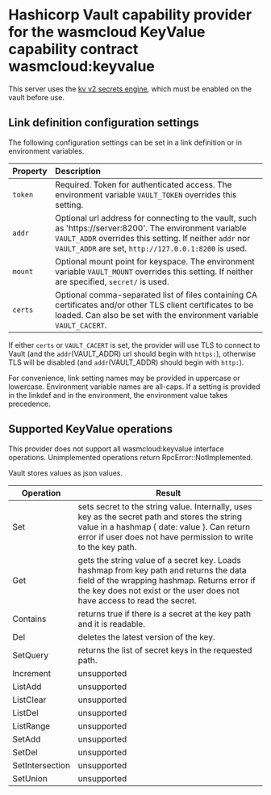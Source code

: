 # Hashicorp Vault capability provider for the wasmcloud KeyValue capability contract wasmcloud:keyvalue

This server uses the [kv v2 secrets engine](https://www.vaultproject.io/docs/secrets/kv/kv-v2), which must be enabled
on the vault before use.

## Link definition configuration settings

The following configuration settings can be set in a link definition or in environment variables.

| Property | Description                                                                                                                                                                                                                 |
|:---------|:----------------------------------------------------------------------------------------------------------------------------------------------------------------------------------------------------------------------------|
| `token`  | Required. Token for authenticated access. The environment variable `VAULT_TOKEN` overrides this setting.                                                                                                                    |
| `addr`   | Optional url address for connecting to the vault, such as 'https://server:8200'. The environment variable `VAULT_ADDR` overrides this setting. If neither `addr` nor `VAULT_ADDR` are set, `http://127.0.0.1:8200` is used. |
| `mount`  | Optional mount point for keyspace. The environment variable `VAULT_MOUNT` overrides this setting. If neither are specified, `secret/` is used.                                                                              |
| `certs`  | Optional comma-separated list of files containing CA certificates and/or other TLS client certificates to be loaded. Can also be set with the environment variable `VAULT_CACERT`.                                          |

If either `certs` or `VAULT_CACERT` is set, the provider will use TLS to connect to Vault (and the `addr`(VAULT_ADDR) url should begin with `https:`),
otherwise TLS will be disabled (and `addr`(VAULT_ADDR) should begin with `http:`).

For convenience, link setting names may be provided in uppercase or lowercase. Environment variable names are all-caps.
If a setting is provided in the linkdef and in the environment, the environment value takes precedence.

## Supported KeyValue operations

This provider does not support all wasmcloud:keyvalue interface operations.
Unimplemented operations return RpcError::NotImplemented.

Vault stores values as json values.

| Operation       | Result                                                                                                                                                                                                              |
|-----------------|---------------------------------------------------------------------------------------------------------------------------------------------------------------------------------------------------------------------|
| Set             | sets secret to the string value. Internally, uses key as the secret path and stores the string value in a hashmap { date: value }. Can return error if user does not have permission to write to the key path.      |
| Get             | gets the string value of a secret key. Loads hashmap from key path and returns the data field of the wrapping hashmap. Returns error if the key does not exist or the user does not have access to read the secret. |
| Contains        | returns true if there is a secret at the key path and it is readable.                                                                                                                                               |
| Del             | deletes the latest version of the key.                                                                                                                                                                              |
| SetQuery        | returns the list of secret keys in the requested path.                                                                                                                                                              |
| Increment       | unsupported                                                                                                                                                                                                         |
| ListAdd         | unsupported                                                                                                                                                                                                         |
| ListClear       | unsupported                                                                                                                                                                                                         |
| ListDel         | unsupported                                                                                                                                                                                                         |
| ListRange       | unsupported                                                                                                                                                                                                         |
| SetAdd          | unsupported                                                                                                                                                                                                         |
| SetDel          | unsupported                                                                                                                                                                                                         |
| SetIntersection | unsupported                                                                                                                                                                                                         |
| SetUnion        | unsupported                                                                                                                                                                                                         |
